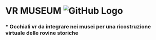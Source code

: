 # VR MUSEUM  ![GitHub Logo](https://creazilla-store.fra1.digitaloceanspaces.com/emojis/46232/glasses-emoji-clipart-xl.png)

### * Occhiali vr da integrare nei musei per una ricostruzione virtuale delle rovine storiche
